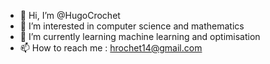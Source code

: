- 👋 Hi, I’m @HugoCrochet
- 👀 I’m interested in computer science and mathematics
- 🌱 I’m currently learning machine learning and optimisation
- 📫 How to reach me : hrochet14@gmail.com

<!---
HugoCrochet/HugoCrochet is a ✨ special ✨ repository because its `README.md` (this file) appears on your GitHub profile.
You can click the Preview link to take a look at your changes.
--->
